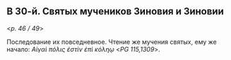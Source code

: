 
## В 30-й. Святых мучеников Зиновия и Зиновии

<*p. 46 / 49*>

Последование их повседневное. 
Чтение же мучения святых, ему же начало: *Αἱγαὶ πόλις ἐστὶν ἐπὶ κόληῳ* <*PG 115,1309*>. 

